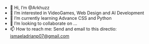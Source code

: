 - 👋 Hi, I’m @Arkhuzz
- 👀 I’m interested in VideoGames, Web Design and AI Development
- 🌱 I’m currently learning Advance CSS and Python
- 💞️ I’m looking to collaborate on ...
- 📫 How to reach me: Send and email to this directio: ismaeladrianp07@gmail.com

<!---
Arkhuzz/Arkhuzz is a ✨ special ✨ repository because its `README.md` (this file) appears on your GitHub profile.
You can click the Preview link to take a look at your changes.
--->
